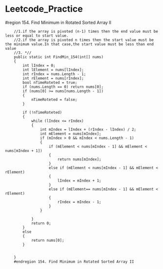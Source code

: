 # Leetcode_Practice

#region 154. Find Minimum in Rotated Sorted Array II

        //1.if the array is pivoted (n-1) times then the end value must be less or equal to start value.
        //2.if the array is pivoted n times then the start value must be the minimum value.In that case,the start value must be less than end value
        //3. *//
        public static int FindMin_154(int[] nums)
        {
            int lIndex = 0;
            int lElement = nums[lIndex];
            int rIndex = nums.Length - 1;
            int rElement = nums[rIndex];
            bool nTimeRoteted = true;
            if (nums.Length == 0) return nums[0];
            if (nums[0] >= nums[nums.Length - 1])
            {
                nTimeRoteted = false;
            }

            if (!nTimeRoteted)
            {
                while (lIndex <= rIndex)
                {
                    int mIndex = lIndex + (rIndex - lIndex) / 2;
                    int mElement = nums[mIndex];
                    if (mIndex > 0 && mIndex < nums.Length - 1)
                    {
                        if (mElement < nums[mIndex - 1] && mElement < nums[mIndex + 1])
                        {
                            return nums[mIndex];
                        }
                        else if (mElement < nums[mIndex - 1] && mElement < rElement)
                        {
                            lIndex = mIndex + 1;
                        }
                        else if (mElement== nums[mIndex - 1] && mElement < rElement)
                        {
                            rIndex = mIndex - 1;
                        }
                    }

                }
                return 0;
            }
            else
            {
                return nums[0];
            }


        }
        #endregion 154. Find Minimum in Rotated Sorted Array II
